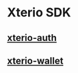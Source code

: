 # Xterio SDK


## [xterio-auth](./xterio-auth/README.md)

## [xterio-wallet](./xterio-wallet/README.md)
